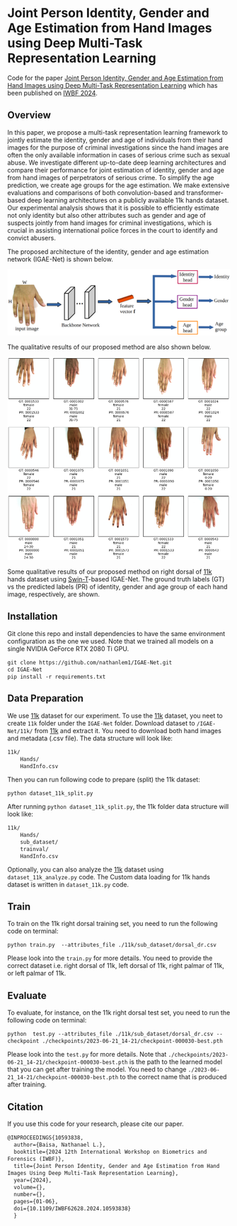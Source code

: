 # Joint Person Identity, Gender and Age Estimation from Hand Images using Deep Multi-Task Representation Learning

Code for the paper [Joint Person Identity, Gender and Age Estimation from Hand Images using Deep Multi-Task Representation Learning](https://ieeexplore.ieee.org/abstract/document/10593838) which has been published on [IWBF 2024](https://www.utwente.nl/en/eemcs/iwbf2024/).


## Overview
In this paper, we propose a multi-task representation learning framework to jointly estimate the identity, gender and age of individuals from their hand images for the purpose of criminal investigations since the hand images are often the only available information in cases of serious crime such as sexual abuse. We investigate different up-to-date deep learning architectures and compare their performance for joint estimation of identity, gender and age from hand images of perpetrators of serious crime. To simplify the age prediction, we create age groups for the age estimation. We make extensive evaluations and comparisons of both convolution-based and transformer-based deep learning architectures on a publicly available 11k hands dataset. Our experimental analysis shows that it is possible to efficiently estimate not only identity but also other attributes such as gender and age of suspects jointly from hand images for criminal investigations, which is crucial in assisting international police forces in the court to identify and convict abusers. 

The proposed architecture of the identity, gender and age estimation network (IGAE-Net) is shown below.

![](./doc_images/IGAE-Net-iga.png)



The qualitative results of our proposed method are also shown below. 

![](./doc_images/sample_result_GT_PR.png)

Some qualitative results of our proposed method on right dorsal of [11k](https://sites.google.com/view/11khands) hands dataset using [Swin-T](https://arxiv.org/abs/2103.14030)-based IGAE-Net. The ground truth labels (GT) vs the predicted labels (PR) of identity, gender and age group of each hand image, respectively, are shown.


## Installation

Git clone this repo and install dependencies to have the same environment configuration as the one we used. Note that we trained all models on a single NVIDIA GeForce RTX 2080 Ti GPU.

```
git clone https://github.com/nathanlem1/IGAE-Net.git
cd IGAE-Net
pip install -r requirements.txt
```

## Data Preparation
We use [11k](https://sites.google.com/view/11khands) dataset for our experiment. To use the [11k](https://sites.google.com/view/11khands) dataset, you neet to create `11k` folder under the `IGAE-Net` folder. Download dataset to `/IGAE-Net/11k/` from [11k](https://sites.google.com/view/11khands) and extract it. You need to download both hand images and metadata (.csv file). The data structure will look like:

```
11k/
    Hands/
    HandInfo.csv
```
Then you can run following code to prepare (split) the 11k dataset: 

```
python dataset_11k_split.py
```

After running `python dataset_11k_split.py`, the 11k folder data structure will look like:

```
11k/
    Hands/
    sub_dataset/
    trainval/
    HandInfo.csv
```


Optionally, you can also analyze the [11k](https://sites.google.com/view/11khands) dataset using `dataset_11k_analyze.py` code. The Custom data loading for 11k hands dataset is written in `dataset_11k.py` code.


## Train
To train on the 11k right dorsal training set, you need to run the following code on terminal:  

```
python train.py  --attributes_file ./11k/sub_dataset/dorsal_dr.csv
```

Please look into the `train.py` for more details. You need to provide the correct dataset i.e. right dorsal of 11k, left dorsal of 11k, right palmar of 11k, or left palmar of 11k.


## Evaluate
To evaluate, for instance, on the 11k right dorsal test set, you need to run the following code on terminal:

```
python  test.py --attributes_file ./11k/sub_dataset/dorsal_dr.csv --checkpoint ./checkpoints/2023-06-21_14-21/checkpoint-000030-best.pth
```

Please look into the `test.py` for more details. Note that `./checkpoints/2023-06-21_14-21/checkpoint-000030-best.pth` is the path to the learned model
that you can get after training the model. You need to change `./2023-06-21_14-21/checkpoint-000030-best.pth` to the correct name that is produced after training.


## Citation

If you use this code for your research, please cite our paper.

```
@INPROCEEDINGS{10593838,
  author={Baisa, Nathanael L.},
  booktitle={2024 12th International Workshop on Biometrics and Forensics (IWBF)}, 
  title={Joint Person Identity, Gender and Age Estimation from Hand Images Using Deep Multi-Task Representation Learning}, 
  year={2024},
  volume={},
  number={},
  pages={01-06},
  doi={10.1109/IWBF62628.2024.10593838}
  }
```